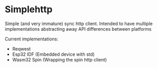 # Simplehttp

Simple (and very immature) sync http client. Intended to have multiple implementations abstracting away API differences
between platforms

Current implementations:
 - Reqwest
 - Esp32 IDF (Embedded device with std)
 - Wasm32 Spin (Wrapping the spin http client)